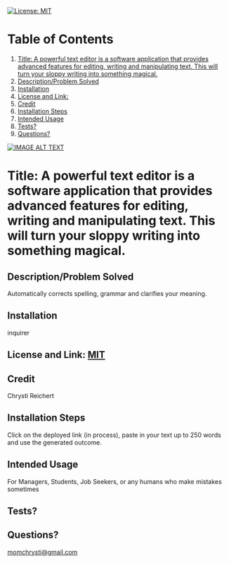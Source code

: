 
[![License: MIT](https://img.shields.io/badge/License-MIT-green.svg)](https://opensource.org/licenses/MIT)
# Table of Contents
1. [Title: A powerful text editor is a software application that provides advanced features for editing, writing and manipulating text. This will turn your sloppy writing into something magical.](#title)
2. [Description/Problem Solved](#description)
3. [Installation](#installation)
4. [License and Link: ](#license)
5. [Credit](#credit)
6. [Installation Steps](#installation-steps)
7. [Intended Usage](#intended-usage)
8. [Tests?](#Tests)
9. [Questions?](#questions)

[![IMAGE ALT TEXT](http://img.youtube.com/vi/e60Eswp2EmM/0.jpg)](http://www.youtube.com/watch?v=e60Eswp2EmM "Video Title")

# Title: A powerful text editor is a software application that provides advanced features for editing, writing and manipulating text. This will turn your sloppy writing into something magical.
## Description/Problem Solved 
Automatically corrects spelling, grammar and clarifies your meaning.
## Installation 
inquirer
## License and Link: [MIT](https://opensource.org/licenses/MIT/)

## Credit 
Chrysti Reichert
## Installation Steps 
Click on the deployed link (in process), paste in your text up to 250 words and use the generated outcome.
## Intended Usage 
For Managers, Students, Job Seekers, or any humans who make mistakes sometimes
## Tests? 
 
## Questions? 
 momchrysti@gmail.com
